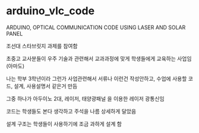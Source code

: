 # arduino_vlc_code
ARDUINO, OPTICAL COMMUNICATION CODE USING LASER AND SOLAR PANEL

조선대 스타브릿지 과제를 참여함

초중고 교사분들이 우주 기술과 관련해서 교과과정에 맞게 학생들에게 교육하는 사업임(아마도)

나는 학부 3학년이라 그런가 사업관련해서 서류나 이런건 작성안하고, 수업에 사용할 코드, 설계, 사용설명서 같은거 만듬

그중 하나가 아두이노 2대, 레이저, 태양광패널 을 이용한 레이저 광통신임

코드는 학생들도 본다 생각하고 주석을 나름 상세하게 달았음

설계 구조는 학생들이 사용하기에 조금 과하게 설계 함


